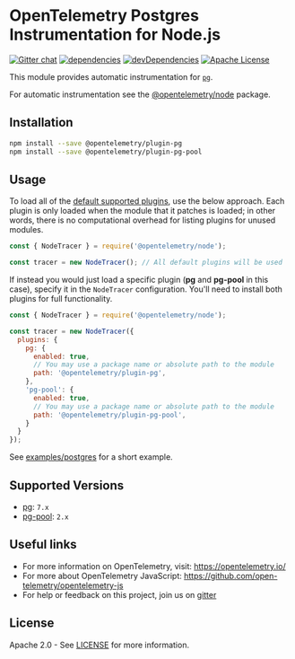 # OpenTelemetry Postgres Instrumentation for Node.js
[![Gitter chat][gitter-image]][gitter-url]
[![dependencies][dependencies-image]][dependencies-url]
[![devDependencies][devDependencies-image]][devDependencies-url]
[![Apache License][license-image]][license-image]

This module provides automatic instrumentation for [`pg`](https://github.com/brianc/node-postgres).

For automatic instrumentation see the
[@opentelemetry/node](https://github.com/open-telemetry/opentelemetry-js/tree/master/packages/opentelemetry-node) package.

## Installation

```bash
npm install --save @opentelemetry/plugin-pg
npm install --save @opentelemetry/plugin-pg-pool
```

## Usage

To load all of the [default supported plugins](https://github.com/open-telemetry/opentelemetry-js#plugins), use the below approach. Each plugin is only loaded when the module that it patches is loaded; in other words, there is no  computational overhead for listing plugins for unused modules.

```js
const { NodeTracer } = require('@opentelemetry/node');

const tracer = new NodeTracer(); // All default plugins will be used
```

If instead you would just load a specific plugin (**pg** and **pg-pool** in this case), specify it in the `NodeTracer` configuration. You'll need to install both plugins for full functionality.

```js
const { NodeTracer } = require('@opentelemetry/node');

const tracer = new NodeTracer({
  plugins: {
    pg: {
      enabled: true,
      // You may use a package name or absolute path to the module
      path: '@opentelemetry/plugin-pg',
    },
    'pg-pool': {
      enabled: true,
      // You may use a package name or absolute path to the module
      path: '@opentelemetry/plugin-pg-pool',
    }
  }
});
```

See [examples/postgres](https://github.com/open-telemetry/opentelemetry-js/tree/master/examples/postgres) for a short example.

## Supported Versions

- [pg](https://npmjs.com/package/pg): `7.x`
- [pg-pool](https://npmjs.com/package/pg-pool): `2.x` 

## Useful links
- For more information on OpenTelemetry, visit: <https://opentelemetry.io/>
- For more about OpenTelemetry JavaScript: <https://github.com/open-telemetry/opentelemetry-js>
- For help or feedback on this project, join us on [gitter][gitter-url]

## License

Apache 2.0 - See [LICENSE][license-url] for more information.

[gitter-image]: https://badges.gitter.im/open-telemetry/opentelemetry-js.svg
[gitter-url]: https://gitter.im/open-telemetry/opentelemetry-node?utm_source=badge&utm_medium=badge&utm_campaign=pr-badge&utm_content=badge
[license-url]: https://github.com/open-telemetry/opentelemetry-js/blob/master/LICENSE
[license-image]: https://img.shields.io/badge/license-Apache_2.0-green.svg?style=flat
[dependencies-image]: https://david-dm.org/open-telemetry/opentelemetry-js/status.svg?path=packages/opentelemetry-plugin-pg-pool
[dependencies-url]: https://david-dm.org/open-telemetry/opentelemetry-js?path=packages%2Fopentelemetry-plugin-pg-pool
[devDependencies-image]: https://david-dm.org/open-telemetry/opentelemetry-js/dev-status.svg?path=packages/opentelemetry-plugin-pg-pool
[devDependencies-url]: https://david-dm.org/open-telemetry/opentelemetry-js?path=packages%2Fopentelemetry-plugin-pg-pool&type=dev
